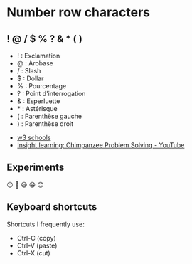 # Number row characters
## ! @ / $ % ? & * ( )
- ! : Exclamation
- @ : Arobase
- / : Slash
- $ : Dollar
- % : Pourcentage
- ? : Point d'interrogation
- & : Esperluette
- \* : Astérisque
- ( : Parenthèse gauche
- ) : Parenthèse droit
* [w3 schools](https://www.w3schools.com/)
* [Insight learning: Chimpanzee Problem Solving - YouTube](https://www.youtube.com/watch?v=fPz6uvIbWZE&t=1s)
## Experiments
:heart_eyes: :sparkling_heart: :satisfied:
:grin: :blush:
## Keyboard shortcuts
Shortcuts I frequently use: 
- Ctrl-C (copy)
- Ctrl-V (paste)
- Ctrl-X (cut)
